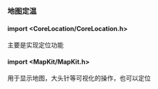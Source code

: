 ### 地图定温
#### import <CoreLocation/CoreLocation.h>
主要是实现定位功能

#### import <MapKit/MapKit.h>
用于显示地图，大头针等可视化的操作，也可以定位
